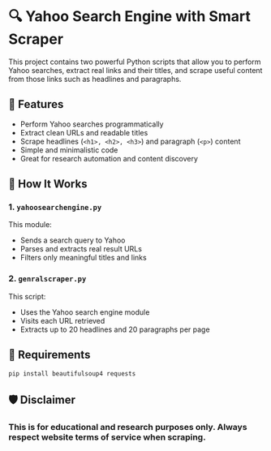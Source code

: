 # 🔍 Yahoo Search Engine with Smart Scraper

This project contains two powerful Python scripts that allow you to perform Yahoo searches, extract real links and their titles, and scrape useful content from those links such as headlines and paragraphs.

## 🚀 Features

- Perform Yahoo searches programmatically
- Extract clean URLs and readable titles
- Scrape headlines (`<h1>, <h2>, <h3>`) and paragraph (`<p>`) content
- Simple and minimalistic code
- Great for research automation and content discovery

## 🧠 How It Works

### 1. `yahoosearchengine.py`

This module:
- Sends a search query to Yahoo
- Parses and extracts real result URLs
- Filters only meaningful titles and links

### 2. `genralscraper.py`

This script:
- Uses the Yahoo search engine module
- Visits each URL retrieved
- Extracts up to 20 headlines and 20 paragraphs per page

## 🔧 Requirements

```bash
pip install beautifulsoup4 requests
```
## 🛡️ Disclaimer
### This is for educational and research purposes only. Always respect website terms of service when scraping.
